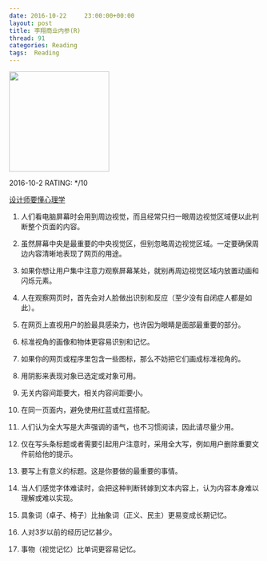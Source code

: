 ```yaml
---
date: 2016-10-22	 23:00:00+00:00
layout: post
title: 李翔商业内参(R)
thread: 91
categories: Reading
tags:  Reading
---
```


<img src="https://images-cn-8.ssl-images-amazon.com/images/I/516mOusVSdL.jpg" width="200" />

2016-10-2 RATING: */10

[设计师要懂心理学](https://www.amazon.cn/%E5%9B%BE%E7%81%B5%E4%BA%A4%E4%BA%92%E8%AE%BE%E8%AE%A1%E4%B8%9B%E4%B9%A6-%E8%AE%BE%E8%AE%A1%E5%B8%88%E8%A6%81%E6%87%82%E5%BF%83%E7%90%86%E5%AD%A6-%E9%AD%8F%E5%9B%A0%E7%94%B3%E5%85%8B/dp/B00COG458G/ref=sr_1_1?ie=UTF8&qid=1475373736&sr=8-1&keywords=%E8%AE%BE%E8%AE%A1%E5%B8%88%E8%A6%81%E6%87%82%E5%BF%83%E7%90%86%E5%AD%A6)

1. 人们看电脑屏幕时会用到周边视觉，而且经常只扫一眼周边视觉区域便以此判断整个页面的内容。

2. 虽然屏幕中央是最重要的中央视觉区，但别忽略周边视觉区域。一定要确保周边内容清晰地表现了网页的用途。

3. 如果你想让用户集中注意力观察屏幕某处，就别再周边视觉区域内放置动画和闪烁元素。

4. 人在观察网页时，首先会对人脸做出识别和反应（至少没有自闭症人都是如此）。

5. 在网页上直视用户的脸最具感染力，也许因为眼睛是面部最重要的部分。

6. 标准视角的画像和物体更容易识别和记忆。

7. 如果你的网页或程序里包含一些图标，那么不妨把它们画成标准视角的。

8. 用阴影来表现对象已选定或对象可用。

9. 无关内容间距要大，相关内容间距要小。

10. 在同一页面内，避免使用红蓝或红蓝搭配。

11. 人们认为全大写是大声强调的语气，也不习惯阅读，因此请尽量少用。

12. 仅在写头条标题或者需要引起用户注意时，采用全大写，例如用户删除重要文件前给他的提示。

13. 要写上有意义的标题。这是你要做的最重要的事情。

14. 当人们感觉字体难读时，会把这种判断转嫁到文本内容上，认为内容本身难以理解或难以实现。

15. 具象词（卓子、椅子）比抽象词（正义、民主）更易变成长期记忆。

16. 人对3岁以前的经历记忆甚少。

17. 事物（视觉记忆）比单词更容易记忆。
